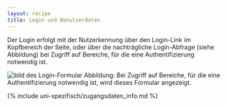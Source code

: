 ```yaml
---
layout: recipe
title: Login und Benutzerdaten
---
```


Der Login erfolgt mit der Nutzerkennung über den Login-Link im Kopfbereich der Seite, oder über die nachträgliche Login-Abfrage (siehe Abbildung) bei Zugriff auf Bereiche, für die eine Authentifizierung notwendig ist.

![bild des Login-Formular]({{site.url}}/images/screenshots/login_form.png 'Das Login-Formular')
Abbildung: Bei Zugriff auf Bereiche, für die eine Authentifizierung notwendig ist, wird dieses Formular angezeigt.

{% include uni-spezifisch/zugangsdaten_info.md %}
